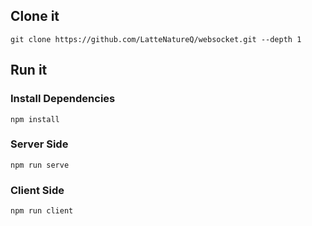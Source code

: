 ## Clone it

```
git clone https://github.com/LatteNatureQ/websocket.git --depth 1
```

## Run it

### Install Dependencies

```
npm install
```

### Server Side

```
npm run serve
```

### Client Side

```
npm run client
```